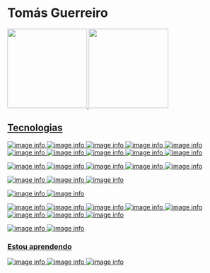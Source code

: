 # Tomás Guerreiro

<div>
  <a href="https://github.com/tomasguerreiro">
  <img height="180em" src="https://github-readme-stats.vercel.app/api?username=tomasguerreiro&show_icons=true&theme=tokyonight&include_all_commits=true&count_private=true"/>
  <img height="180em" src="https://github-readme-stats.vercel.app/api/top-langs/?username=tomasguerreiro&layout=compact&langs_count=16&theme=tokyonight"/>
</div>
  
## Tecnologias
![image info](https://img.shields.io/badge/-HTML-black?logo=html5&logoColor=white)
![image info](https://img.shields.io/badge/-CSS-black?logo=css3&logoColor=white)
![image info](https://img.shields.io/badge/-JavaScript-black?logo=javascript&logoColor=white)
![image info](https://img.shields.io/badge/-TypeScript-black?logo=typescript&logoColor=white)
![image info](https://img.shields.io/badge/-SASS-black?logo=sass&logoColor=white)
![image info](https://img.shields.io/badge/-React-black?logo=react&logoColor=white)
![image info](https://img.shields.io/badge/-ReactNative-black?logo=react&logoColor=white)
![image info](https://img.shields.io/badge/-NextJS-black?logo=nextdotjs&logoColor=white)
![image info](https://img.shields.io/badge/-StyledComponents-black?logo=styledcomponents&logoColor=white)
![image info](https://img.shields.io/badge/-Azure-black?logo=microsoftazure&logoColor=white)

![image info](https://img.shields.io/badge/-Node-black?logo=nodedotjs&logoColor=white)
![image info](https://img.shields.io/badge/-NestJs-black?logo=nestjs&logoColor=white)
![image info](https://img.shields.io/badge/-Java-black?logo=java&logoColor=white)
![image info](https://img.shields.io/badge/-Spring-black?logo=spring&logoColor=white)
![image info](https://img.shields.io/badge/-PHP-black?logo=php&logoColor=white)

![image info](https://img.shields.io/badge/-PostgreSQL-black?logo=postgresql&logoColor=white)
![image info](https://img.shields.io/badge/-MySQL-black?logo=mysql&logoColor=white)
![image info](https://img.shields.io/badge/-Mongo-black?logo=mongodb&logoColor=white)

![image info](https://img.shields.io/badge/-Jest-black?logo=jest&logoColor=white)
![image info](https://img.shields.io/badge/-Cypress-black?logo=cypress&logoColor=white)

![image info](https://img.shields.io/badge/-git-black?logo=git&logoColor=white)
![image info](https://img.shields.io/badge/-Docker-black?logo=docker&logoColor=white)
![image info](https://img.shields.io/badge/-Heroku-black?logo=heroku&logoColor=white)
![image info](https://img.shields.io/badge/-npm-black?logo=npm&logoColor=white)
![image info](https://img.shields.io/badge/-Lerna-black?logo=lerna&logoColor=white)
![image info](https://img.shields.io/badge/-Github-black?logo=github&logoColor=white)
![image info](https://img.shields.io/badge/-Github_Actions-black?logo=githubactions&logoColor=white)
![image info](https://img.shields.io/badge/-Github_Pages-black?logo=githubpages&logoColor=white)

![image info](https://img.shields.io/badge/-Jira-black?logo=jirasoftware&logoColor=white)
![image info](https://img.shields.io/badge/-Bitbucket-black?logo=bitbucket&logoColor=white)

  ### Estou aprendendo
  
![image info](https://img.shields.io/badge/-Deno-black?logo=deno&logoColor=white)
![image info](https://img.shields.io/badge/-Nginx-black?logo=nginx&logoColor=white)
![image info](https://img.shields.io/badge/-Kubernetes-black?logo=kubernetes&logoColor=white)
